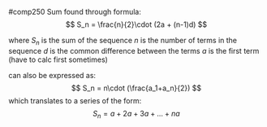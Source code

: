 #comp250 
Sum found through formula:
$$
S_n = \frac{n}{2}\cdot (2a + (n-1)d)
$$

where
$S_n$ is the sum of the sequence
$n$ is the number of terms in the sequence
$d$ is the common difference between the terms
$a$ is the first term (have to calc first sometimes)

can also be expressed as:
$$
S_n = n\cdot (\frac{a_1+a_n}{2})
$$
which translates to a series of the form:
$$
S_n = a + 2a + 3a + ... + na
$$
